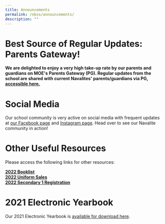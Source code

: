 ```yaml
---
title: Announcements
permalink: /nbss/announcements/
description: ""
---
```

# Best Source of Regular Updates: Parents Gateway!
**We are delighted to enjoy a very high take-up rate by our parents and guardians on MOE's Parents Gateway (PG). Regular updates from the school are shared with current Navalites' parents/guardians via PG, [accessible here.](https://pg.moe.edu.sg/)**


# Social Media
Our school community is very active on social media with frequent updates at [our Facebook page](https://www.facebook.com/navalbasesec) and [Instagram page](https://www.instagram.com/navalbasesec/). Head over to see our Navalite community in action! 

# Other Useful Resources
<p>Please access the following links for other resources:
<p>
<a href="/for-navalities/timetable-booklist-n-uniform/booklist-2022" target="_blank" rel="noopener"><strong>2022 Booklist</strong></a><br /><a href="/for-navalities/timetable-booklist-n-uniform/school-uniform" target="_blank" rel="noopener"><strong>2022 Uniform Sales</strong></a><br /><strong><a href="/parents-at-nbss/2022-secondary-1-registration" target="">2022 Secondary 1 Registration</a></strong></p>

# 2021 Electronic Yearbook
<p>Our 2021 Electronic Yearbook is <a href="https://drive.google.com/drive/folders/1Nz8hISJdGzdwJt6gkyXvSQHi2-lThDcB?usp=sharing" target="_blank" rel="noopener">available for download here</a>.
